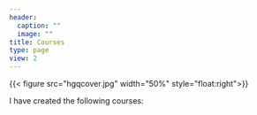 ```yaml
---
header:
  caption: ""
  image: ""
title: Courses
type: page
view: 2
---
```


{{< figure src="hgqcover.jpg" width="50%" style="float:right">}}

I have created the following courses:


